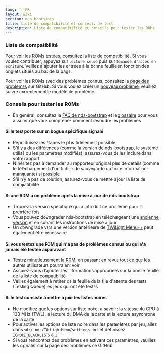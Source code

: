 ```yaml
---
lang: fr-FR
layout: wiki
section: nds-bootstrap
title: Liste de compatibilité et conseils de test
description: Liste de compatibilité et conseils pour tester les ROMs
---
```


### Liste de compatibilité
Pour voir les ROMs testées, consultez la [liste de compatibilité](https://docs.google.com/spreadsheets/d/1LRTkXOUXraTMjg1eedz_f7b5jiuyMv2x6e_jY_nyHSc/). Si vous voulez contribuer, appuyez sur `Lecture seule` puis sur `Demande d'accès en écriture`. Veillez à ajouter les entrées à la bonne feuille en fonction des onglets situés au bas de la page.

Pour voir les ROMs avec des problèmes connus, consultez la [page des problèmes](https://github.com/DS-Homebrew/nds-bootstrap/issues) sur GitHub. Si vous voulez créer un [nouveau problème](https://github.com/DS-Homebrew/nds-bootstrap/issues/new), veuillez suivre correctement le modèle de problème.

### Conseils pour tester les ROMs
- En général, consultez la [FAQ de nds-bootstrap](https://wiki.ds-homebrew.com/fr-FR/nds-bootstrap/faq) et le [glossaire](https://wiki.ds-homebrew.com/fr-FR/nds-bootstrap/glossary) pour vous assurer que vous comprenez comment résoudre les problèmes

#### Si le test porte sur un bogue spécifique signalé
- Reproduisez les étapes le plus fidèlement possible
- S'il y a des différences (comme la version de nds-bootstrap, le système utilisé ou les paramètres modifiés), assurez-vous de les inclure dans votre rapport
- N'hésitez pas à demander au rapporteur original plus de détails (comme le téléchargement d'un fichier de sauvegarde ou toute information manquante) si possible
- S'il n'y a pas de solution, assurez-vous de mettre à jour la liste de compatibilité

#### Si une ROM a un problème après la mise à jour de nds-bootstrap
- Trouvez la version spécifique qui a introduit ce problème pour la première fois
- Vous pouvez downgrader nds-bootstrap en téléchargeant une [ancienne version](https://github.com/DS-Homebrew/nds-bootstrap/releases) et en suivant les instructions de mise à jour
- Un downgrade vers une version antérieure de [TWiLight Menu++](https://github.com/DS-Homebrew/TWiLightMenu/releases) peut également être nécessaire

#### Si vous testez une ROM qui n'a pas de problèmes connus ou qui n'a jamais été testée auparavant
- Testez minutieusement la ROM, en passant en revue tout ce que les autres utilisateurs pourraient voir
- Assurez-vous d'ajouter les informations appropriées sur la bonne feuille de la liste de compatibilité
- Veillez également à retirer de la feuille de la file d'attente des tests (Testing Queue) les jeux qui ont été testés

#### Si le test consiste à mettre à jour les listes noires
- Ne modifiez que les options sur liste noire, à savoir : la vitesse du CPU à 133 MHz (TWL), la lecture du DMA de la carte et la lecture asynchrone de la carte
- Pour activer les options de liste noire dans les paramètres par jeu, allez dans `sd:/_nds/TWiLightMenu/settings.ini` et définissez `IGNORE_BLACKLISTS` à `1`
- Si vous rencontrez des problèmes en activant ces paramètres, veuillez les signaler sur la page des problèmes de GitHub 

